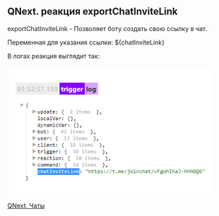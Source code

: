 ## QNext. реакция exportChatInviteLink

exportChatInviteLink - Позволяет боту создать свою ссылку в чат.

Переменная для указания ссылки: ${chatInviteLink}

В логах реакция выглядит так: 

![](./1.png)

[QNext. Чаты](/docs-test/admin/chat-about)

